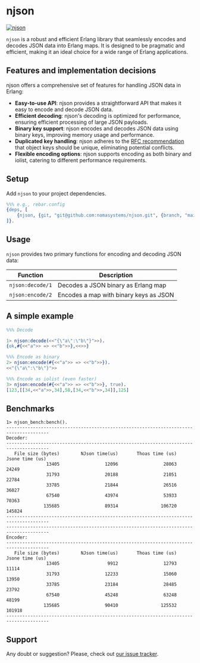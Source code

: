 # njson
[![njson](https://github.com/nomasystems/njson/actions/workflows/ci.yml/badge.svg)](https://github.com/nomasystems/njson/actions/workflows/ci.yml)

`njson` is a robust and efficient Erlang library that seamlessly encodes and decodes JSON
data into Erlang maps. It is designed to be pragmatic and efficient, making it an ideal
choice for a wide range of Erlang applications.


## Features and implementation decisions

njson offers a comprehensive set of features for handling JSON data in Erlang:

- **Easy-to-use API**: njson provides a straightforward API that makes it easy to encode
and decode JSON data.
- **Efficient decoding**: njson's decoding is optimized for performance, ensuring
efficient processing of large JSON payloads.
- **Binary key support**: njson encodes and decodes JSON data using binary keys,
improving memory usage and performance.
- **Duplicated key handling**: njson adheres to the [RFC recommendation](https://datatracker.ietf.org/doc/html/rfc8259#section-4)
that object keys should be unique, eliminating potential conflicts.
- **Flexible encoding options**: njson supports encoding as both binary and iolist,
catering to different performance requirements.

## Setup

Add `njson` to your project dependencies.

```erl
%%% e.g., rebar.config
{deps, [
    {njson, {git, "git@github.com:nomasystems/njson.git", {branch, "main"}}}
]}.
```

## Usage

`njson` provides two primary functions for encoding and decoding JSON data:

| Function | Description |
| --------  | ------------ |
| `njson:decode/1` | Decodes a JSON binary as Erlang map |
| `njson:encode/2` | Encodes a map with binary keys as JSON |

## A simple example

```erl
%%% Decode

1> njson:decode(<<"{\"a\":\"b\"}">>).
{ok,#{<<"a">> => <<"b">>},<<>>}

%%% Encode as binary
2> njson:encode(#{<<"a">> => <<"b">>}).
<<"{\"a\":\"b\"}">>

%%% Encode as iolist (even faster)
3> njson:encode(#{<<"a">> => <<"b">>}, true).
[123,[[34,<<"a">>,34],58,[34,<<"b">>,34]],125]

```

## Benchmarks

```
1> njson_bench:bench().
--------------------------------------------------------------------------------------
Decoder:
--------------------------------------------------------------------------------------
   File size (bytes)        NJson time(us)       Thoas time (us)       Jsone time (us)
               13405                 12096                 28063                 24249
               31793                 20188                 21051                 22784
               33785                 21844                 26516                 36027
               67540                 43974                 53933                 70363
              135685                 89314                106720                145824
--------------------------------------------------------------------------------------
--------------------------------------------------------------------------------------
Encoder:
--------------------------------------------------------------------------------------
   File size (bytes)        NJson time(us)       Thoas time (us)       Jsone time (us)
               13405                  9912                 12793                 11114
               31793                 12233                 15060                 13950
               33785                 23184                 28485                 23792
               67540                 45248                 63248                 48199
              135685                 90410                125532                101918
--------------------------------------------------------------------------------------
```

## Support

Any doubt or suggestion? Please, check out [our issue tracker](https://github.com/nomasystems/njson/issues).
